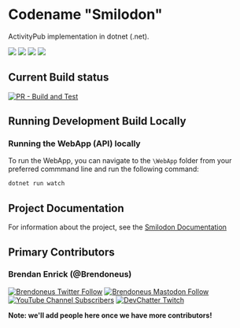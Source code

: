 # Codename "Smilodon"

ActivityPub implementation in dotnet (.net).

<p>
  <a href="https://github.com/DevChatter/Smilodon/graphs/contributors" alt="Contributors">
  <img src="https://img.shields.io/github/contributors/DevChatter/Smilodon" /></a>

  <a href="https://github.com/DevChatter/Smilodon/stargazers" alt="Stars">
  <img src="https://img.shields.io/github/stars/DevChatter/Smilodon" /></a>

  <a href="https://github.com/DevChatter/Smilodon/issues" alt="Issues">
  <img src="https://img.shields.io/github/issues/DevChatter/Smilodon" /></a>

  <a href="https://github.com/DevChatter/Smilodon/blob/main/LICENSE" alt="License">
  <img src="https://img.shields.io/github/license/DevChatter/Smilodon" /></a>
</p>

## Current Build status

[![PR - Build and Test](https://github.com/DevChatter/Smilodon/actions/workflows/pr-build.yml/badge.svg)](https://github.com/DevChatter/Smilodon/actions/workflows/pr-build.yml)

## Running Development Build Locally

### Running the WebApp (API) locally

To run the WebApp, you can navigate to the `\WebApp` folder from your preferred commmand line and run the following command:

``` bat
dotnet run watch
```

## Project Documentation

For information about the project, see the [Smilodon Documentation](https://devchatter.github.io/Smilodon)

## Primary Contributors

### Brendan Enrick (@Brendoneus)

[![Brendoneus Twitter Follow](https://img.shields.io/twitter/follow/brendoneus?style=social)](https://twitter.com/brendoneus)
[![Brendoneus Mastodon Follow](https://img.shields.io/mastodon/follow/109288133487144928?domain=https%3A%2F%2Four.devchatter.com&style=social)](https://our.devchatter.com/@brendoneus)
[![YouTube Channel Subscribers](https://img.shields.io/youtube/channel/subscribers/UCA8TsqMrOdFBv66iIuU6efA?style=social)](https://www.youtube.com/c/devchatter)
[![DevChatter Twitch](https://img.shields.io/badge/Twitch-DevChatter-9146FF)](https://www.twitch.tv/DevChatter)

**Note: we'll add people here once we have more contributors!**
